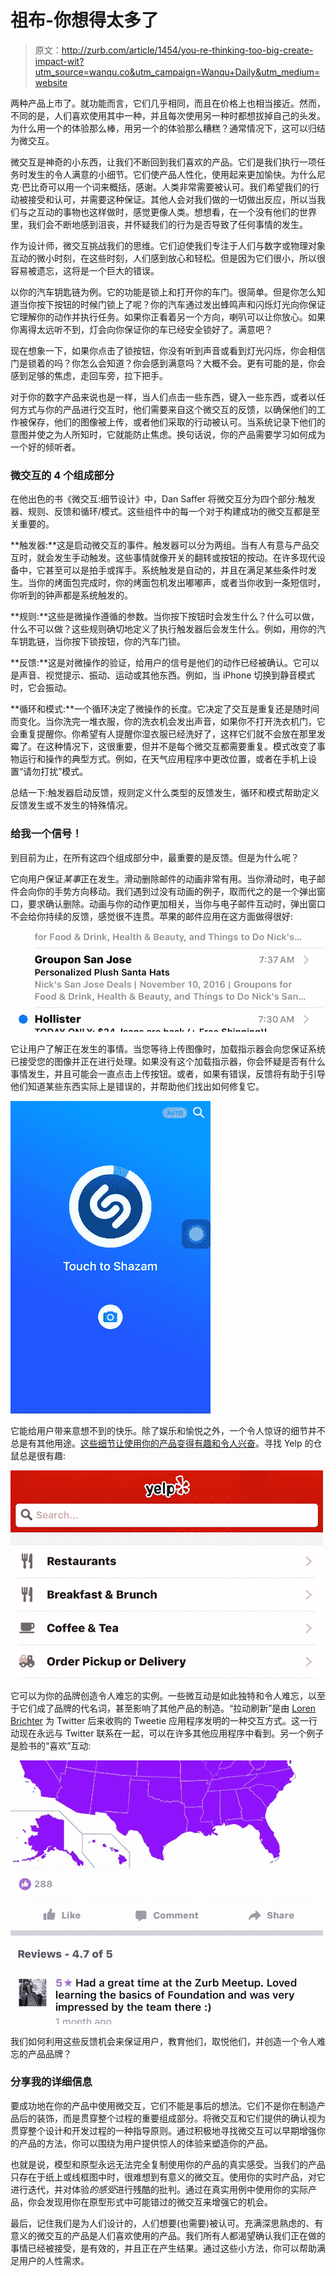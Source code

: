 # 祖布-你想得太多了

> 原文：<http://zurb.com/article/1454/you-re-thinking-too-big-create-impact-wit?utm_source=wanqu.co&utm_campaign=Wanqu+Daily&utm_medium=website>

两种产品上市了。就功能而言，它们几乎相同，而且在价格上也相当接近。然而，不同的是，人们喜欢使用其中一种，并且每次使用另一种时都想拔掉自己的头发。为什么用一个的体验那么棒，用另一个的体验那么糟糕？通常情况下，这可以归结为微交互。

微交互是神奇的小东西，让我们不断回到我们喜欢的产品。它们是我们执行一项任务时发生的令人满意的小细节。它们使产品人性化，使用起来更加愉快。为什么尼克·巴比奇可以用一个词来概括，感谢。人类非常需要被认可。我们希望我们的行动被接受和认可，并需要这种保证。其他人会对我们做的一切做出反应，所以当我们与之互动的事物也这样做时，感觉更像人类。想想看，在一个没有他们的世界里，我们会不断地感到沮丧，并怀疑我们的行为是否导致了任何事情的发生。

作为设计师，微交互挑战我们的思维。它们迫使我们专注于人们与数字或物理对象互动的微小时刻，在这些时刻，人们感到放心和轻松。但是因为它们很小，所以很容易被遗忘，这将是一个巨大的错误。

以你的汽车钥匙链为例。它的功能是锁上和打开你的车门。很简单。但是你怎么知道当你按下按钮的时候门锁上了呢？你的汽车通过发出蜂鸣声和闪烁灯光向你保证它理解你的动作并执行任务。如果你正看着另一个方向，喇叭可以让你放心。如果你离得太远听不到，灯会向你保证你的车已经安全锁好了。满意吧？

现在想象一下，如果你点击了锁按钮，你没有听到声音或看到灯光闪烁，你会相信门是锁着的吗？你怎么会知道？你会感到满意吗？大概不会。更有可能的是，你会感到足够的焦虑，走回车旁，拉下把手。

对于你的数字产品来说也是一样，当人们点击一些东西，键入一些东西，或者以任何方式与你的产品进行交互时，他们需要来自这个微交互的反馈，以确保他们的工作被保存，他们的图像被上传，或者他们采取的行动被认可。当系统记录下他们的意图并使之为人所知时，它就能防止焦虑。换句话说，你的产品需要学习如何成为一个好的倾听者。

### 微交互的 4 个组成部分

在他出色的书《微交互:细节设计》中，Dan Saffer 将微交互分为四个部分:触发器、规则、反馈和循环/模式。这些组件中的每一个对于构建成功的微交互都是至关重要的。

**触发器:**这是启动微交互的事件。触发器可以分为两组。当有人有意与产品交互时，就会发生手动触发。这些事情就像开关的翻转或按钮的按动。在许多现代设备中，它甚至可以是拍手或挥手。系统触发是自动的，并且在满足某些条件时发生。当你的烤面包完成时，你的烤面包机发出嘟嘟声，或者当你收到一条短信时，你听到的钟声都是系统触发的。

**规则:**这些是微操作遵循的参数。当你按下按钮时会发生什么？什么可以做，什么不可以做？这些规则确切地定义了执行触发器后会发生什么。例如，用你的汽车钥匙链，当你按下锁按钮，你的汽车门锁。

**反馈:**这是对微操作的验证，给用户的信号是他们的动作已经被确认。它可以是声音、视觉提示、振动、运动或其他东西。例如，当 iPhone 切换到静音模式时，它会振动。

**循环和模式:**一个循环决定了微操作的长度。它决定了交互是重复还是随时间而变化。当你洗完一堆衣服，你的洗衣机会发出声音，如果你不打开洗衣机门，它会重复提醒你。你希望有人提醒你湿衣服已经洗好了，这样它们就不会放在那里发霉了。在这种情况下，这很重要，但并不是每个微交互都需要重复。模式改变了事物运行和操作的典型方式。例如，在天气应用程序中更改位置，或者在手机上设置“请勿打扰”模式。

总结一下:触发器启动反馈，规则定义什么类型的反馈发生，循环和模式帮助定义反馈发生或不发生的特殊情况。

### 给我一个信号！

到目前为止，在所有这四个组成部分中，最重要的是反馈。但是为什么呢？

它向用户保证*某事*正在发生。滑动删除邮件的动画非常有用。当你滑动时，电子邮件会向你的手势方向移动。我们遇到过没有动画的例子，取而代之的是一个弹出窗口，要求确认删除。动画与你的动作更加相关，当你与电子邮件互动时，弹出窗口不会给你持续的反馈，感觉很不连贯。苹果的邮件应用在这方面做得很好:

![Animation of Apple Mail iOS](img/19538fb3ec1964327ed0d655058bd3da.png)

它让用户了解正在发生的事情。当您等待上传图像时，加载指示器会向您保证系统已接受您的图像并正在进行处理。如果没有这个加载指示器，你会怀疑是否有什么事情发生，并且可能会一直点击上传按钮。或者，如果有错误，反馈将有助于引导他们知道某些东西实际上是错误的，并帮助他们找出如何修复它。

![Animation of Shazaam animation](img/272f0bc326a0d28c96a5c685a89a6a03.png)

它能给用户带来意想不到的快乐。除了娱乐和愉悦之外，一个令人惊讶的细节并不总是有其他用途。[这些细节让使用你的产品变得有趣和令人兴奋](https://zurb.com/article/1374/mesmerize-users-with-something-unexpected)。寻找 Yelp 的仓鼠总是很有趣:

![Yelp hamster](img/d21b0b090246a03756ea9e844bdd4658.png)

它可以为你的品牌创造令人难忘的实例。一些微互动是如此独特和令人难忘，以至于它们成了品牌的代名词，甚至影响了其他产品的制造。“拉动刷新”是由 [Loren Brichter](https://www.theverge.com/2013/5/21/4350826/twitter-pull-to-refresh-patent-innovators-patent-agreement-announced) 为 Twitter 后来收购的 Tweetie 应用程序发明的一种交互方式。这一行动现在永远与 Twitter 联系在一起，可以在许多其他应用程序中看到。另一个例子是脸书的“喜欢”互动:

![Animation of Facebook Like Button](img/96bfe3b23f23ac444d62b44ec6b62d8b.png)

我们如何利用这些反馈机会来保证用户，教育他们，取悦他们，并创造一个令人难忘的产品品牌？

### 分享我的详细信息

要成功地在你的产品中使用微交互，它们不能是事后的想法。它们不是你在制造产品后的装饰，而是贯穿整个过程的重要组成部分。将微交互和它们提供的确认视为贯穿整个设计和开发过程的一种指导原则。通过积极地寻找微交互可以早期增强你的产品的方法，你可以围绕为用户提供惊人的体验来塑造你的产品。

也就是说，模型和原型永远无法完全复制使用你的产品的真实感受。当我们的产品只存在于纸上或线框图中时，很难想到有意义的微交互。使用你的实时产品，对它进行迭代，并对体验*的感受*进行残酷的批判。通过在真实用例中使用你的实际产品，你会发现用你在原型形式中可能错过的微交互来增强它的机会。

最后，记住我们是为人们设计的，人们想要(也需要)被认可。充满深思熟虑的、有意义的微交互的产品是人们喜欢使用的产品。我们所有人都渴望确认我们正在做的事情已经被接受，是有效的，并且正在产生结果。通过这些小方法，你可以帮助满足用户的人性需求。